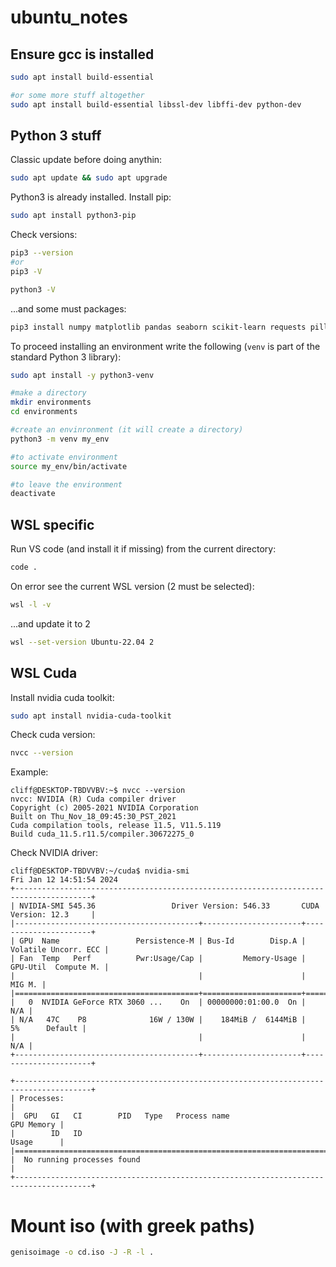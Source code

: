 # ubuntu_notes
## Ensure gcc is installed
```sh
sudo apt install build-essential

#or some more stuff altogether
sudo apt install build-essential libssl-dev libffi-dev python-dev
```

## Python 3 stuff

Classic update before doing anythin:
```sh
sudo apt update && sudo apt upgrade
```

Python3 is already installed. Install pip:
```sh
sudo apt install python3-pip
```

Check versions:
```sh
pip3 --version
#or
pip3 -V

python3 -V
```

...and some must packages:
```sh
pip3 install numpy matplotlib pandas seaborn scikit-learn requests pillow
```

To proceed installing an environment write the following (`venv` is part of the standard Python 3 library):
```sh
sudo apt install -y python3-venv

#make a directory
mkdir environments
cd environments

#create an envinronment (it will create a directory)
python3 -m venv my_env

#to activate environment
source my_env/bin/activate

#to leave the environment
deactivate
```

## WSL specific
Run VS code (and install it if missing) from the current directory:
```sh
code .
```
On error see the current WSL version (2 must be selected):
```sh
wsl -l -v
```
...and update it to 2
```sh
wsl --set-version Ubuntu-22.04 2
```

## WSL Cuda

Install nvidia cuda toolkit:
```sh
sudo apt install nvidia-cuda-toolkit
```

Check cuda version:
```sh
nvcc --version
```

Example:
```console
cliff@DESKTOP-TBDVVBV:~$ nvcc --version
nvcc: NVIDIA (R) Cuda compiler driver
Copyright (c) 2005-2021 NVIDIA Corporation
Built on Thu_Nov_18_09:45:30_PST_2021
Cuda compilation tools, release 11.5, V11.5.119
Build cuda_11.5.r11.5/compiler.30672275_0
```

Check NVIDIA driver:
```console
cliff@DESKTOP-TBDVVBV:~/cuda$ nvidia-smi
Fri Jan 12 14:51:54 2024
+---------------------------------------------------------------------------------------+
| NVIDIA-SMI 545.36                 Driver Version: 546.33       CUDA Version: 12.3     |
|-----------------------------------------+----------------------+----------------------+
| GPU  Name                 Persistence-M | Bus-Id        Disp.A | Volatile Uncorr. ECC |
| Fan  Temp   Perf          Pwr:Usage/Cap |         Memory-Usage | GPU-Util  Compute M. |
|                                         |                      |               MIG M. |
|=========================================+======================+======================|
|   0  NVIDIA GeForce RTX 3060 ...    On  | 00000000:01:00.0  On |                  N/A |
| N/A   47C    P8              16W / 130W |    184MiB /  6144MiB |      5%      Default |
|                                         |                      |                  N/A |
+-----------------------------------------+----------------------+----------------------+

+---------------------------------------------------------------------------------------+
| Processes:                                                                            |
|  GPU   GI   CI        PID   Type   Process name                            GPU Memory |
|        ID   ID                                                             Usage      |
|=======================================================================================|
|  No running processes found                                                           |
+---------------------------------------------------------------------------------------+
```


# Mount iso (with greek paths)

```bash
genisoimage -o cd.iso -J -R -l .
```
